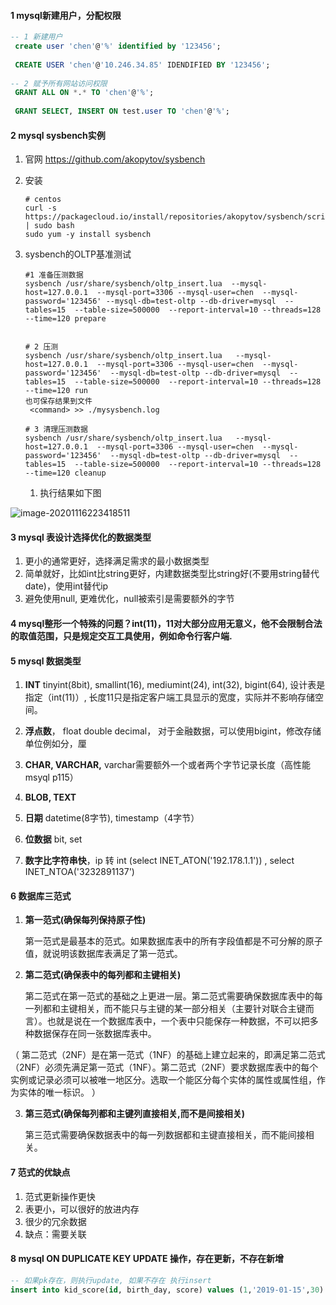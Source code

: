 #### 1 mysql新建用户，分配权限

```sql
-- 1 新建用户
 create user 'chen'@'%' identified by '123456';
 
 CREATE USER 'chen'@'10.246.34.85' IDENDIFIED BY '123456';
 
-- 2 赋予所有网站访问权限
 GRANT ALL ON *.* TO 'chen'@'%';
 
 GRANT SELECT, INSERT ON test.user TO 'chen'@'%';

```



#### 2 mysql sysbench实例

1. 官网 https://github.com/akopytov/sysbench

2. 安装

   ```shell
   # centos
   curl -s https://packagecloud.io/install/repositories/akopytov/sysbench/script.rpm.sh | sudo bash
   sudo yum -y install sysbench
   ```



3. sysbench的OLTP基准测试

   ```shell
   #1 准备压测数据
   sysbench /usr/share/sysbench/oltp_insert.lua  --mysql-host=127.0.0.1  --mysql-port=3306 --mysql-user=chen  --mysql-password='123456' --mysql-db=test-oltp --db-driver=mysql  --tables=15  --table-size=500000  --report-interval=10 --threads=128   --time=120 prepare
   
   
   # 2 压测
   sysbench /usr/share/sysbench/oltp_insert.lua   --mysql-host=127.0.0.1  --mysql-port=3306 --mysql-user=chen  --mysql-password='123456'  --mysql-db=test-oltp --db-driver=mysql  --tables=15  --table-size=500000  --report-interval=10 --threads=128   --time=120 run
   也可保存结果到文件
    <command> >> ./mysysbench.log
    
   # 3 清理压测数据
   sysbench /usr/share/sysbench/oltp_insert.lua   --mysql-host=127.0.0.1  --mysql-port=3306 --mysql-user=chen  --mysql-password='123456'  --mysql-db=test-oltp --db-driver=mysql  --tables=15  --table-size=500000  --report-interval=10 --threads=128   --time=120 cleanup
   
   ```

   1. 执行结果如下图

![image-20201116223418511](E:\github\go-offer\images\image-20201116223418511.png)





#### 3 mysql 表设计选择优化的数据类型

1. 更小的通常更好，选择满足需求的最小数据类型
2. 简单就好，比如int比string更好，内建数据类型比string好(不要用string替代date)，使用int替代ip
3. 避免使用null, 更难优化，null被索引是需要额外的字节



#### 4 mysql整形一个特殊的问题？int(11)，11对大部分应用无意义，他不会限制合法的取值范围，只是规定交互工具使用，例如命令行客户端.



#### 5 mysql 数据类型

1. **INT** tinyint(8bit), smallint(16), mediumint(24), int(32), bigint(64), 设计表是指定（int(11)）, 长度11只是指定客户端工具显示的宽度，实际并不影响存储空间。

2. **浮点数**， float double decimal， 对于金融数据，可以使用bigint，修改存储单位例如分，厘
3. **CHAR, VARCHAR,** varchar需要额外一个或者两个字节记录长度（高性能msyql p115）
4. **BLOB, TEXT**
5. **日期** datetime(8字节), timestamp（4字节）
6. **位数据** bit, set
7. **数字比字符串快**，ip 转 int (select INET_ATON('192.178.1.1')) , select INET_NTOA('3232891137')



#### 6 数据库三范式

1.  **第一范式(确保每列保持原子性)** 

    第一范式是最基本的范式。如果数据库表中的所有字段值都是不可分解的原子值，就说明该数据库表满足了第一范式。 

2.  **第二范式(确保表中的每列都和主键相关)** 

    第二范式在第一范式的基础之上更进一层。第二范式需要确保数据库表中的每一列都和主键相关，而不能只与主键的某一部分相关（主要针对联合主键而言）。也就是说在一个数据库表中，一个表中只能保存一种数据，不可以把多种数据保存在同一张数据库表中。 

   （ 第二范式（2NF）是在第一范式（1NF）的基础上建立起来的，即满足第二范式（2NF）必须先满足第一范式（1NF）。第二范式（2NF）要求数据库表中的每个实例或记录必须可以被唯一地区分。选取一个能区分每个实体的属性或属性组，作为实体的唯一标识。 ）

3.  **第三范式(确保每列都和主键列直接相关,而不是间接相关)** 

    第三范式需要确保数据表中的每一列数据都和主键直接相关，而不能间接相关。 



#### 7 范式的优缺点

1. 范式更新操作更快
2. 表更小，可以很好的放进内存
3. 很少的冗余数据
4. 缺点：需要关联

####  8 mysql ON DUPLICATE KEY UPDATE  操作，存在更新，不存在新增

```sql
-- 如果pk存在，则执行update, 如果不存在 执行insert
insert into kid_score(id, birth_day, score) values (1,'2019-01-15',30) ON DUPLICATE KEY UPDATE score = score + 50;


```









